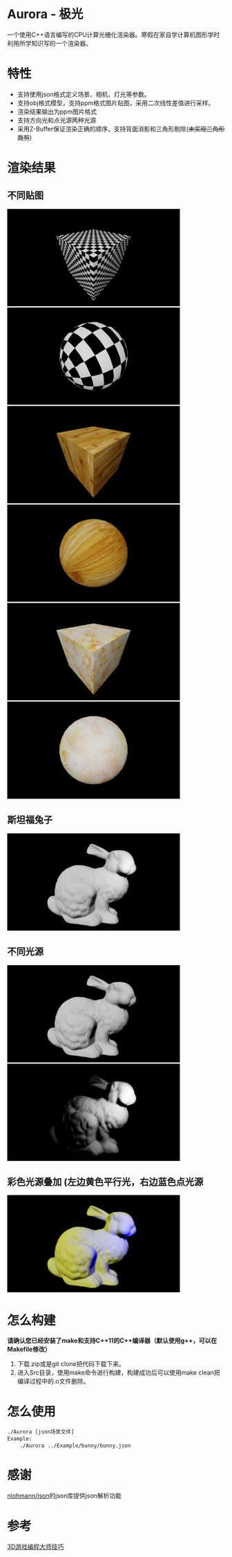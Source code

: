 # Aurora - 极光

一个使用C++语言编写的CPU计算光栅化渲染器。寒假在家自学计算机图形学时利用所学知识写的一个渲染器。

# 特性

* 支持使用json格式定义场景、相机、灯光等参数。
* 支持obj格式模型，支持ppm格式图片贴图，采用二次线性差值进行采样。
* 渲染结果输出为ppm图片格式
* 支持方向光和点光源两种光源
* 采用Z-Buffer保证渲染正确的顺序，支持背面消影和三角形剔除(~~未实现三角形裁剪~~)

# 渲染结果

## 不同贴图

<a target="_blank" rel="noopener noreferrer" href="https://github.com/shuaitq/Aurora/blob/master/Image/chess_cube.png"><img src="https://github.com/shuaitq/Aurora/blob/master/Image/chess_cube.png" width="400pt" height="225pt"></a>
<a target="_blank" rel="noopener noreferrer" href="https://github.com/shuaitq/Aurora/blob/master/Image/chess_sphere.png"><img src="https://github.com/shuaitq/Aurora/blob/master/Image/chess_sphere.png" width="400pt" height="225pt"></a>
<a target="_blank" rel="noopener noreferrer" href="https://github.com/shuaitq/Aurora/blob/master/Image/wood_cube.png"><img src="https://github.com/shuaitq/Aurora/blob/master/Image/wood_cube.png" width="400pt" height="225pt"></a>
<a target="_blank" rel="noopener noreferrer" href="https://github.com/shuaitq/Aurora/blob/master/Image/wood_sphere.png"><img src="https://github.com/shuaitq/Aurora/blob/master/Image/wood_sphere.png" width="400pt" height="225pt"></a>
<a target="_blank" rel="noopener noreferrer" href="https://github.com/shuaitq/Aurora/blob/master/Image/marble_cube.png"><img src="https://github.com/shuaitq/Aurora/blob/master/Image/marble_cube.png" width="400pt" height="225pt"></a>
<a target="_blank" rel="noopener noreferrer" href="https://github.com/shuaitq/Aurora/blob/master/Image/marble_sphere.png"><img src="https://github.com/shuaitq/Aurora/blob/master/Image/marble_sphere.png" width="400pt" height="225pt"></a>

## 斯坦福兔子

<a target="_blank" rel="noopener noreferrer" href="https://github.com/shuaitq/Aurora/blob/master/Image/bunny.png"><img src="https://github.com/shuaitq/Aurora/blob/master/Image/bunny.png" width="400pt" height="225pt"></a>

## 不同光源

<a target="_blank" rel="noopener noreferrer" href="https://github.com/shuaitq/Aurora/blob/master/Image/direct_light_bunny.png"><img src="https://github.com/shuaitq/Aurora/blob/master/Image/direct_light_bunny.png" width="400pt" height="225pt"></a>
<a target="_blank" rel="noopener noreferrer" href="https://github.com/shuaitq/Aurora/blob/master/Image/point_light_bunny.png"><img src="https://github.com/shuaitq/Aurora/blob/master/Image/point_light_bunny.png" width="400pt" height="225pt"></a>

## 彩色光源叠加 (左边黄色平行光，右边蓝色点光源

<a target="_blank" rel="noopener noreferrer" href="https://github.com/shuaitq/Aurora/blob/master/Image/colorful_bunny.png"><img src="https://github.com/shuaitq/Aurora/blob/master/Image/colorful_bunny.png" width="400pt" height="225pt"></a>

# 怎么构建

**请确认您已经安装了make和支持C++11的C++编译器（默认使用g++，可以在Makefile修改）**

1. 下载.zip或是git clone把代码下载下来。
2. 进入Src目录，使用make命令进行构建，构建成功后可以使用make clean把编译过程中的.o文件删除。

# 怎么使用

```shell
./Aurora [json场景文件]
Example:
    ./Aurora ../Example/bunny/bunny.json
```

# 感谢

[nlohmann/json](https://github.com/nlohmann/json)的json库提供json解析功能

# 参考

[3D游戏编程大师技巧](https://www.amazon.cn/dp/B008IBDL68)